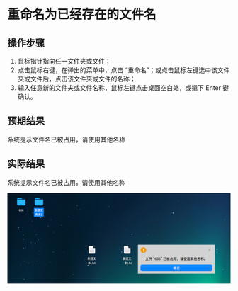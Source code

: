 # 重命名为已经存在的文件名

## 操作步骤

1. 鼠标指针指向任一文件夹或文件；
2. 点击鼠标右键，在弹出的菜单中，点击 “重命名”；或点击鼠标左键选中该文件夹或文件后，点击该文件夹或文件的名称；
3. 输入任意新的文件夹或文件名称，鼠标左键点击桌面空白处，或摁下 Enter 键确认。

## 预期结果

系统提示文件名已被占用，请使用其他名称

## 实际结果

系统提示文件名已被占用，请使用其他名称


![重命名为已经存在的文件名.png](../img/重命名为已经存在的文件名.png)
